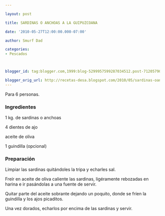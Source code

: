 ```yaml
---

layout: post

title: SARDINAS O ANCHOAS A LA GUIPUZCOANA

date: '2010-05-27T12:00:00.000-07:00'

author: Smurf Dad

categories:
- Pescados



blogger_id: tag:blogger.com,1999:blog-5299957599287034512.post-7120579094424251335

blogger_orig_url: http://recetas-desa.blogspot.com/2010/05/sardinas-oanchoas-la-guipuzcoana.html
---
```


Para 6 personas.

<h3>Ingredientes</h3>

1 kg. de sardinas o anchoas

4 dientes de ajo

aceite de oliva

1 guindilla (opcional)

<h3>Preparación</h3>

Limpiar las sardinas quitándoles la tripa y echarles sal.

Freír en aceite de oliva caliente las sardinas, ligéramente rebozadas en harina e ir pasándolas a una fuente de servir.

Quitar parte del aceite sobrante dejando un poquito, donde se fríen la guindilla y los ajos picaditos.

Una vez dorados, echarlos por encima de las sardinas y servir.

